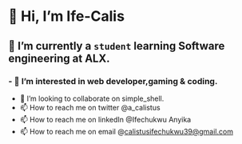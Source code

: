 # 👋 Hi, I’m Ife-Calis
## 🌱 I’m currently a `student` learning Software engineering at ALX.
### - 👀 I’m interested in web developer,gaming & coding.
- 💞️ I’m looking to collaborate on simple_shell.
- 📫 How to reach me on twitter @a_calistus
- 📫 How to reach me on linkedIn @Ifechukwu Anyika
- 📫 How to reach me on email @calistusifechukwu39@gmail.com
<!---
Ife-Calis/Ife-Calis is a ✨ special ✨ repository because its `README.md` (this file) appears on your GitHub profile.
You can click the Preview link to take a look at your changes.
--->
